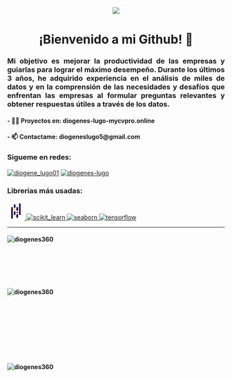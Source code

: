 <div id= header align = "center">
  <img src = "https://media.giphy.com/media/LMt9638dO8dftAjtco/giphy.gif" width="75" />
  <h1 align = "center"> ¡Bienvenido a mi Github! 👋</h1>
  <h3 align="justify"> Mi objetivo es mejorar la productividad de las empresas y guiarlas para lograr el máximo desempeño. Durante los últimos 3 años, he adquirido experiencia en el análisis de miles de datos y en la comprensión de las necesidades y desafíos que enfrentan las empresas al formular preguntas relevantes y obtener respuestas útiles a través de los datos. </h3>
  
<h4 align = "left"> - 👨‍💻 Proyectos en: diogenes-lugo-mycvpro.online </h4>
<h4 align = "left"> - 📫 Contactame: diogeneslugo5@gmail.com </h4>


<h3 align="left">Sigueme en redes:</h3>
<p align="left">
<a href="https://twitter.com/diogene_lugo01" target="blank"><img align="center" src="https://raw.githubusercontent.com/rahuldkjain/github-profile-readme-generator/master/src/images/icons/Social/twitter.svg" alt="diogene_lugo01" height="30" width="40" /></a>
<a href="https://linkedin.com/in/diogenes-lugo" target="blank"><img align="center" src="https://raw.githubusercontent.com/rahuldkjain/github-profile-readme-generator/master/src/images/icons/Social/linked-in-alt.svg" alt="diogenes-lugo" height="30" width="40" /></a>
</p>

<h3 align="left">Librerias más usadas:</h3>
<p align="left"> <a href="https://pandas.pydata.org/" target="_blank" rel="noreferrer"> <img src="https://raw.githubusercontent.com/devicons/devicon/2ae2a900d2f041da66e950e4d48052658d850630/icons/pandas/pandas-original.svg" alt="pandas" width="40" height="40"/> </a> <a href="https://scikit-learn.org/" target="_blank" rel="noreferrer"> <img src="https://upload.wikimedia.org/wikipedia/commons/0/05/Scikit_learn_logo_small.svg" alt="scikit_learn" width="40" height="40"/> </a> <a href="https://seaborn.pydata.org/" target="_blank" rel="noreferrer"> <img src="https://seaborn.pydata.org/_images/logo-mark-lightbg.svg" alt="seaborn" width="40" height="40"/> </a> <a href="https://www.tensorflow.org" target="_blank" rel="noreferrer"> <img src="https://www.vectorlogo.zone/logos/tensorflow/tensorflow-icon.svg" alt="tensorflow" width="40" height="40"/> </a> </p>
  
--------
  
<h4 align = "left"> <p><img align="left" src="https://github-readme-stats.vercel.app/api/top-langs?username=diogenes360&show_icons=true&locale=en&layout=compact" alt="diogenes360" /></p> </h4> 
<br>
<br>
<br>
<br>
<br>
<br>
<h4 align = "left"> <p>&nbsp;<img align="left" src="https://github-readme-stats.vercel.app/api?username=diogenes360&show_icons=true&locale=en" alt="diogenes360" /></p> </h4>
<br>
<br>
<br>
<br>
<br>
<br>
<br>
<h4 align = "left"> <p><img align="left" src="https://github-readme-streak-stats.herokuapp.com/?user=diogenes360&" alt="diogenes360" /></p> </h4>
  
</div>
